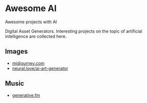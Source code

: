 # Awesome AI
Awesome projects with AI

Digital Asset Generators. Interesting projects on the topic of artificial intelligence are collected here.


## Images
* [midjourney.com](https://www.midjourney.com)
* [neural.love/ai-art-generator](https://neural.love/ai-art-generator)

## Music
* [generative.fm](https://generative.fm/)
